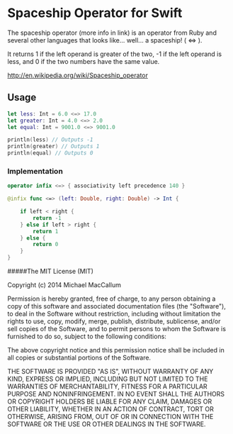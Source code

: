 Spaceship Operator for Swift
============================

The spaceship operator (more info in link) is an operator from Ruby and several other languages that looks like... well... a spaceship! ( <=> ).

It returns 1 if the left operand is greater of the two, -1 if the left operand is less, and 0 if the two numbers have the same value.

http://en.wikipedia.org/wiki/Spaceship_operator

## Usage

```swift
let less: Int = 6.0 <=> 17.0
let greater: Int = 4.0 <=> 2.0
let equal: Int = 9001.0 <=> 9001.0

println(less) // Outputs -1
println(greater) // Outputs 1
println(equal) // Outputs 0
```

### Implementation

```swift
operator infix <=> { associativity left precedence 140 }

@infix func <=> (left: Double, right: Double) -> Int {

    if left < right {
        return -1
    } else if left > right {
        return 1
    } else {
        return 0
    }
}
```



#####The MIT License (MIT)

Copyright (c) 2014 Michael MacCallum

Permission is hereby granted, free of charge, to any person obtaining a copy
of this software and associated documentation files (the "Software"), to deal
in the Software without restriction, including without limitation the rights
to use, copy, modify, merge, publish, distribute, sublicense, and/or sell
copies of the Software, and to permit persons to whom the Software is
furnished to do so, subject to the following conditions:

The above copyright notice and this permission notice shall be included in all
copies or substantial portions of the Software.

THE SOFTWARE IS PROVIDED "AS IS", WITHOUT WARRANTY OF ANY KIND, EXPRESS OR
IMPLIED, INCLUDING BUT NOT LIMITED TO THE WARRANTIES OF MERCHANTABILITY,
FITNESS FOR A PARTICULAR PURPOSE AND NONINFRINGEMENT. IN NO EVENT SHALL THE
AUTHORS OR COPYRIGHT HOLDERS BE LIABLE FOR ANY CLAIM, DAMAGES OR OTHER
LIABILITY, WHETHER IN AN ACTION OF CONTRACT, TORT OR OTHERWISE, ARISING FROM,
OUT OF OR IN CONNECTION WITH THE SOFTWARE OR THE USE OR OTHER DEALINGS IN THE
SOFTWARE.
